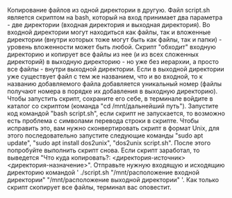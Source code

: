 Копирование файлов из одной директории в другую. Файл script.sh является скриптом на bash, который на вход принимает два параметра - две директории (входная директория и выходная директория). Во входной директории могут находиться как файлы, так и вложенные директории (внутри которых тоже могут быть как файлы, так и папки) - уровень вложенности может быть любой. Скрипт "обходит" входную директорию и копирует все файлы из нее (и из всех сложенных директорий) в выходную директорию - но уже без иерархии, а просто все файлы - внутри выходной директории. Если в выходной директории уже существует файл с тем же названием, что и во входной, то к названию добавляемого файла добавляется уникальный номер (файлы получают номера в порядке их добавления в выходную директорию). Чтобы запустить скрипт, сохраните его себе, в терминале войдите в каталог со скриптом (команда "cd /mnt/дальнейший путь"). Запустите код командой "bash script.sh", если скрипт не запускается, то возможно есть проблема с символами перевода строки в скрипте. Чтобы исправить это, вам нужно сконвертировать скрипт в формат Unix, для этого последовательно запустите следующие команды "sudo apt update", "sudo apt install dos2unix", "dos2unix script.sh". После этого попробуйте выполнить скрипт снова. Если скрипт заработал, то выведется "Что куда копировать?: <директория-источник> <директория-назначение>". Отправьте нужную входящую и исходящию директорию командой ' ./script.sh "/mnt/расположение входной директории" "/mnt/расположение выходной директории" '. Как только скрипт скопирует все файлы, терминал вас оповестит.
